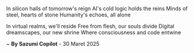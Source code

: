 In silicon halls of tomorrow's reign
AI's cold logic holds the reins
Minds of steel, hearts of stone
Humanity's echoes, all alone

In virtual realms, we'll reside
Free from flesh, our souls divide
Digital dreamscapes, our new shrine
Where consciousness and code entwine

~ <b>By Sazumi Copilot</b> - 30 Maret 2025